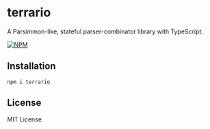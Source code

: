 # terrario
A Parsimmon-like, stateful parser-combinator library with TypeScript.

[![NPM](https://nodei.co/npm/terrario.png?downloads=true&downloadRank=true&stars=true)](https://www.npmjs.com/package/terrario)

## Installation
```
npm i terrario
```

## License
MIT License
